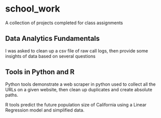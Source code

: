 # school_work
A collection of projects completed for class assignments

## Data Analytics Fundamentals
I was asked to clean up a csv file of raw call logs, then provide some insights of data based on several questions

## Tools in Python and R
Python tools demonstrate a web scraper in python used to collect all the URLs on a given website, then clean up duplicates and create absolute paths.

R tools predict the future population size of California using a Linear Regression model and simplified data.

